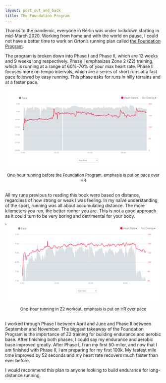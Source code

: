 ```yaml
---
layout: post_out_and_back
title: The Foundation Program
---
```


Thanks to the pandemic, everyone in Berlin was under lockdown starting in mid-March 2020. Working from home and with the world on pause, I could not have a better time to work on Orton’s running plan called [the Foundation Program](https://www.goodreads.com/book/show/15808539-the-cool-impossible).   

The program is broken down into Phase I and Phase II, which are 12 weeks and 9 weeks long respectively. Phase I emphasizes Zone 2 (Z2) training, which is running at a range of 60%-70% of your max heart rate.  Phase II focuses more on tempo intervals, which are a series of short runs at a fast pace followed by easy running. This phase asks for runs in hilly terrains and at a faster pace.   

![](/asset/screenshot/2020-11-13-foundation-program-img01.png)

<font size="-1"><center><span>One-hour running before the Foundation Program, emphasis is put on pace over HR</span></center></font>
<br>


All my runs previous to reading this book were based on distance, regardless of how strong or weak I was feeling. In my naïve understanding of the sport, running was all about accumulating distance. The more kilometers you run, the better runner you are. This is not a good approach as it could turn to be very boring and detrimental for your body.   

![](/asset/screenshot/2020-11-13-foundation-program-img02.png)

<font size="-1"><center><span>One-hour running in Z2 workout, emphasis is put on HR over pace</span></center></font>
<br>


I worked through Phase I between April and June and Phase II between September and November. The biggest takeaway of the Foundation Program is the importance of Z2 training for building endurance and aerobic base. After finishing both phases, I could say my endurance and aerobic base improved greatly. After Phase I, I ran my first 50-miler, and now that I am finished with Phase II, I am preparing for my first 100k.  My fastest mile time improved by 52 seconds and my heart rate recovers much faster than ever before.    

I would recommend this plan to anyone looking to build endurance for long-distance running.   

 